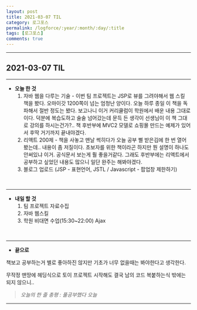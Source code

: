 ```yaml
---
layout: post
title: 2021-03-07 TIL
category: 로그포스
permalink: /logforce/:year/:month/:day/:title
tags: [로그포스]
comments: true
---
```


---

## 2021-03-07 TIL

---

- **오늘 한 것**
  1. 자바 웹을 다루는 기술 - 이번 팀 프로젝트는 JSP로 뷰를 그려야해서 웹 스킬 책을 봤다. 오마이갓 1200쪽이 넘는 엄청난 양이다. 오늘 하루 종일 이 책을 독파해서 절반 정도는 봤다. 보고나니 이거 커리큘럼이 학원에서 배운 내용 그대로이다. 덕분에 복습도하고 술술 넘어갔는데 문득 든 생각이 선생님이 이 책 그대로 강의를 하시는건가?.. 책 후반부에 MVC2 모델로 쇼핑몰 만드는 예제가 있어서 후딱 거기까지 끝내야겠다.
  2. 리액트 200제 - 책을 사놓고 맨날 썩히다가 오늘 공부 삘 받은김에 한 번 열어봤는데.. 내용이 좀 저질이다. 초보자를 위한 책이라곤 하지만 뭔 설명이 하나도 안써있냐 이거. 공식문서 보는게 훨 좋을거같다. 그래도 후반부에는 리액트에서 공부하고 싶었던 내용도 많으니 일단 완주는 해봐야겠다.
  3. 블로그 업로드 (JSP - 표현언어, JSTL /  Javascript - 팝업창 제한하기)

<br>

---

- **내일 할 것**
  1. 팀 프로젝트 자료수집
  2. 자바 웹스킬
  3. 학원 비대면 수업(15:30~22:00) Ajax

<br>

---

- **끝으로**

책보고 공부하는거 별로 좋아하진 않지만 기초가 너무 없을때는 봐야한다고 생각한다. 

무작정 맨땅에 헤딩식으로 토이 프로젝트 시작해도 결국 남의 코드 복붙하는식 밖에는 되지 않으니..

> _오늘의 한 줄 총평 : 풀공부했다 오늘_

---
